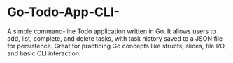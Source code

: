 # Go-Todo-App-CLI-
A simple command-line Todo application written in Go. It allows users to add, list, complete, and delete tasks, with task history saved to a JSON file for persistence. Great for practicing Go concepts like structs, slices, file I/O, and basic CLI interaction.
